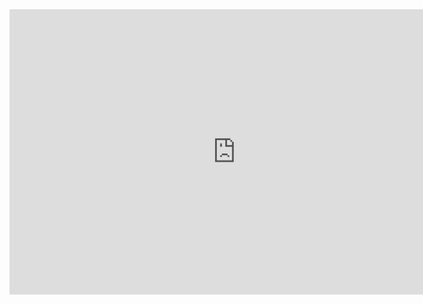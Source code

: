<iframe 
	width="800" 
	height="506" 
	name ="Base Meausurements" 
	src="https://app.powerbi.com/view?r=eyJrIjoiNDI2NzViOGYtYWRhMC00NTk1LTlkNzAtODA1ZGQyYzJlYmM2IiwidCI6ImZhMWRhNjI0LTkwNDktNGY0My1hYmQ1LTk3MGNiNTc4YThjNiIsImMiOjl9&pageName=ReportSectiond17e316231a0a0d24465" 
	frameborder="0" 	
	allowFullScreen="true">
</iframe>
